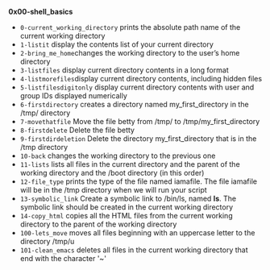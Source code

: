 **0x00-shell_basics**
- `0-current_working_directory` prints the absolute path name of the current working directory
- `1-listit` display the contents list of your current directory
- `2-bring_me_home`changes the working directory to the user’s home directory
- `3-listfiles` display current directory contents in a long format
- `4-listmorefiles`display current directory contents, including hidden files
- `5-listfilesdigitonly` display current directory contents with user and group IDs displayed numerically
- `6-firstdirectory`  creates a directory named my_first_directory in the /tmp/ directory
- `7-movethatfile` Move the file betty from /tmp/ to /tmp/my_first_directory
- `8-firstdelete` Delete the file betty
- `9-firstdirdeletion` Delete the directory my_first_directory that is in the /tmp directory
- `10-back` changes the working directory to the previous one
- `11-lists` lists all files in the current directory and the parent of the working directory and the /boot directory (in this order)
- `12-file_type` prints the type of the file named iamafile. The file iamafile will be in the /tmp directory when we will run your script
- `13-symbolic_link` Create a symbolic link to /bin/ls, named __ls__. The symbolic link should be created in the current working directory
- `14-copy_html`  copies all the HTML files from the current working directory to the parent of the working directory
- `100-lets_move` moves all files beginning with an uppercase letter to the directory /tmp/u
- `101-clean_emacs` deletes all files in the current working directory that end with the character '~'
